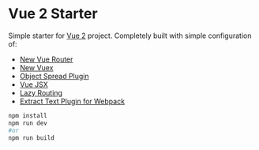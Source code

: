 # Vue 2 Starter

Simple starter for [Vue 2](https://vuejs.org) project. Completely built with simple configuration of:

- [New Vue Router](http://router.vuejs.org/)
- [New Vuex](http://vuex.vuejs.org/)
- [Object Spread Plugin](https://github.com/sebmarkbage/ecmascript-rest-spread)
- [Vue JSX](https://github.com/vuejs/babel-plugin-transform-vue-jsx)
- [Lazy Routing](http://router.vuejs.org/en/advanced/lazy-loading.html)
- [Extract Text Plugin for Webpack](https://github.com/webpack/extract-text-webpack-plugin)

```bash
npm install
npm run dev
#or
npm run build
```
